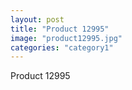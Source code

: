 ```yaml
---
layout: post
title: "Product 12995"
image: "product12995.jpg"
categories: "category1"
---
```

Product 12995
